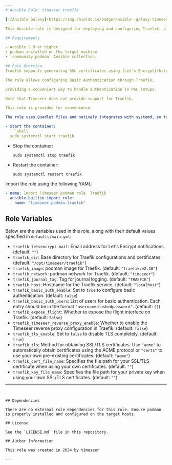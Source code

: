 ```yaml
---
# Ansible Role: timeseer_traefik

[![Ansible Galaxy](https://img.shields.io/badge/ansible--galaxy-timeseer_traefik-yellow.svg)](https://galaxy.ansible.com/ui/namespaces/timeseer/)

This Ansible role is designed for deploying and configuring Traefik, a modern HTTP reverse proxy and load balancer, with a focus on integrating Let's Encrypt for SSL/TLS certificates. It includes tasks for checking prerequisites, preparing directories, basic authentication, templating configuration files, and running Traefik in a podman container.

## Requirements

- Ansible 2.9 or higher.
- podman installed on the target machine.
- `community.podman` Ansible collection.

## Role Overview
Traefik supports generating SSL certificates using [Let's Encrypt](https://letsencrypt.org/).

The role allows configuring Basic Authentication through Traefik,

providing a convenient way to handle authentication in PoC setups.

Note that Timeseer does not provide support for Traefik.

This role is provided for convenience.

The role uses Quadlet files and natively integrates with systemd, so to start, stop, or restart the container, you will need to use `systemctl` commands. Here are the commands:

- Start the container:
  ```shell
  sudo systemctl start traefik
  ```

- Stop the container:
  ```shell
  sudo systemctl stop traefik
  ```

- Restart the container:
  ```shell
  sudo systemctl restart traefik
  ```


Import the role using the following YAML:
```yaml
- name: Import Timeseer podman role  Traefik
  ansible.builtin.import_role:
    name: "timeseer.podman.traefik"
```
## Role Variables

Below are the variables used in this role, along with their default values specified in `defaults/main.yml`:

- `traefik_letsencrypt_mail`: Email address for Let's Encrypt notifications. (default: `""`)
- `traefik_dir`: Base directory for Traefik configurations and certificates. (default: `"/opt/timeseer/traefik"`)
- `traefik_image`: podman image for Traefik. (default: `"traefik:v2.10"`)
- `traefik_network`: podman network for Traefik. (default: `"timeseer"`)
- `traefik_journal_tag`: Tag for journal logging. (default: `"TRAEFIK"`)
- `traefik_host`: Hostname for the Traefik service. (default: `"localhost"`)
- `traefik_basic_auth_enable`: Set to `true` to configure basic authentication. (default: `false`)
- `traefik_basic_auth_users`: List of users for basic authentication. Each entry should be in the format `"username:hashedpassword"`. (default: `[]`)
- `traefik_expose_flight`: Whether to expose the flight interface on Traefik. (default: `false`)
- `traefik_timeseer_reverse_proxy_enable`: Whether to enable the Timeseer reverse proxy configuration in Traefik. (default: `false`)
- `traefik_tls_enable`: Set to `false` to disable TLS completely. (default: `true`)
- `traefik_tls`: Method for obtaining SSL/TLS certificates. Use `"acme"` to automatically obtain certificates using the ACME protocol or `"certs"` to use your own pre-existing certificates. (default: `"acme"`)
- `traefik_cert_file_name`: Specifies the file path for your SSL/TLS certificate when using your own certificates. (default: `""`)
- `traefik_key_file_name`: Specifies the file path for your private key when using your own SSL/TLS certificates. (default: `""`)
---
```


## Dependencies

There are no external role dependencies for this role. Ensure podman is properly installed and configured on the target hosts.

## License

See the `LICENSE.md` file in this repository.

## Author Information

This role was created in 2024 by timeseer

---
